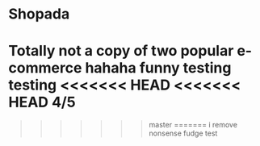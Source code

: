 # Shopada
Totally not a copy of two popular e-commerce 
hahaha funny
testing testing
<<<<<<< HEAD
<<<<<<< HEAD
4/5
=======
>>>>>>> master
=======
>>>>>>> i remove nonsense
fudge
test
